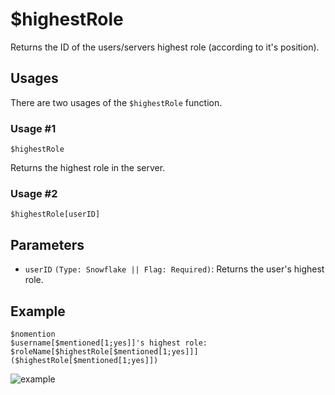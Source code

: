 # $highestRole
Returns the ID of the users/servers highest role (according to it's position).

## Usages
There are two usages of the `$highestRole` function.

### Usage #1
```
$highestRole
```
Returns the highest role in the server.

### Usage #2
```
$highestRole[userID]
```
## Parameters
- `userID` `(Type: Snowflake || Flag: Required)`: Returns the user's highest role.

## Example
```
$nomention
$username[$mentioned[1;yes]]'s highest role: $roleName[$highestRole[$mentioned[1;yes]]] ($highestRole[$mentioned[1;yes]])
```

![example](https://user-images.githubusercontent.com/69215413/123514088-e90ac880-d65e-11eb-9e40-66dd3485b321.png)
